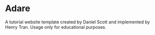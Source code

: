 # Adare
A tutorial website template created by Daniel Scott and implemented by Henry Tran.
Usage only for educational purposes.
